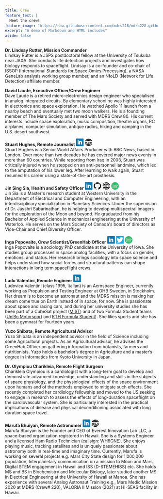 ```yaml
---
title: Crew
feature_text: |
  Meet the crew!
feature_image: "https://raw.githubusercontent.com/mdrs228/mdrs228.github.io/master/bannerCrew.png"
excerpt: "A demo of Markdown and HTML includes"
aside: false
---
```


**Dr. Lindsay Rutter, Mission Commander**  
Lindsay Rutter is a JSPS postdoctoral fellow at the University of Tsukuba near JAXA. She conducts life detection projects and investigates how biology responds to spaceflight. Lindsay is a co-founder and co-chair of ISSOP (International Standards for Space Omics Processing), a NASA GeneLab analysis working group member, and an NfoLD (Network for Life Detection) affiliate member.

**David Laude, Executive Officer/Crew Engineer**  
Dave Laude is a retired micro-electronics design engineer who specialised in analog integrated circuits. By elementary school he was highly interested in electronics and space exploration. He watched Apollo 11 launch from a nearby beach and eventually met two moon walkers. He is a founding member of The Mars Society and served with MDRS Crew 80. His current interests include space exploration, music composition, theatre organs, RC airplanes, computer simulation, antique radios, hiking and camping in the U.S. desert southwest.

**Stuart Hughes, Remote Journalist**  [![Profile on LinkedIn](picLI.png)](https://www.linkedin.com/in/stuart-hughes-a1aa715b)  [![Personal Webpage](picWWW.png)](https://stuarthughesnews.co.uk)  
Stuart Hughes is a Senior World Affairs Producer with BBC News, based in London. Over more than two decades he has covered major news events in more than 60 countries. While reporting from Iraq in 2003, Stuart was critically injured when he stepped on an anti-personnel landmine, which led to the amputation of his lower leg. After learning to walk again, Stuart resumed his career using a state-of-the-art prosthesis.

**Jin Sing Sia, Health and Safety Officer**  [![Profile on LinkedIn](picLI.png)](https://www.linkedin.com/in/jssia)  [![Profile on GitHub](picGithub.png)](https://github.com/jssia)  [![Personal Webpage](picWWW.png)](https://jssia.weebly.com)  [![Personal Blog](picBlog.png)](https://medium.com/@jssia)   
Jin Sia is a Master's research student at Western University in the Department of Electrical and Computer Engineering, with an interdisciplinary specialization in Planetary Sciences. Under the supervision of Dr. Jayshri Sabarinathan, he is helping to develop multispectral imagers for the exploration of the Moon and beyond. He graduated from his Bachelor of Applied Science in mechanical engineering at the University of Waterloo. He serves on the Mars Society of Canada's board of directors as Vice-Chair and Chief Diversity Officer.

**Inga Popovaite, Crew Scientist/GreenHab Officer**  [![Profile on LinkedIn](picLI.png)](https://www.linkedin.com/in/inga-popovaite)  [![Personal Twitter](picTwitter.png)](https://twitter.com/inga_pop)  [![Personal Blog](picBlog.png)](https://popovaite.com)   
Inga Popovaite is a sociology PhD candidate at the University of Iowa. She studies group processes in space analog facilities, with a focus on gender, emotions, and status. Her research brings sociology into space science and helps understand how social forces and structural patterns can shape interactions in long term spaceflight crews. 

**Ludo Valentini, Remote Engineer** [![Profile on LinkedIn](picLI.png)](https://www.linkedin.com/in/ludovicavalentini/)   
Ludovica Valentini (class 1995, Italian) is an Aerospace Engineer, currently working as Propulsion and Testing Engineer at OHB Sweden, in Stockholm. Her dream is to become an astronaut and the MDRS mission is making her dream come true on Earth instead of in space, for now. She is passionate about space and racing cars, and during her university studies she has been part of a CubeSat project ([MIST](https://mistsatellite.space)) and of two Formula Student teams ([UniBo Motorsport](https://motorsport.unibo.it/) and [KTH Formula Student](https://www.kthformulastudent.se/)). She likes sports and she has been a gymnast for fourteen years.

**Yuzo Shibata, Remote Agricultural Advisor**  
Yuzo Shibata is an independent advisor in the field of Science including some Agricultural projects. As an Agricultural advisor, he advises the GreenHab Officer on gathering information from botanists, farmers and nutritionists. Yuzo holds a bachelor’s degree in Agriculture and a master’s degree in Informatics from Kyoto University in Japan.

**Dr. Olympiou Charikleia, Remote Flight Surgeon**   
Charikleia Olympiou is a cardiologist with a long-term goal to develop and demonstrate advanced knowledge, understanding and skills in the subjects of space physiology, and the physiological effects of the space environment upon humans and of the methods employed to mitigate such effects. She recently completed her cardiology fellowship and moved to the US seeking to engage in research to assess the effects of long-duration spaceflight on the cardiovascular system. She is particularly interested in the practical implications of disease and physical deconditioning associated with long duration space travel.

**Marufa Bhuiyan, Remote Astronomer** [![Profile on LinkedIn](picLI.png)](https://www.linkedin.com/in/marufabhuiyan)
[![Personal Webpage](picWWW.png)](https://www.globe.gov/web/mithilamarufa)   
Marufa Bhuiyan is the Founder and CEO of Everest Innovation Lab LLC, a space-based organization registered in Hawaii. She is a Systems Engineer and a licensed Ham Radio Technician (callsign: WH6GNE). She enjoys playing music, tracking satellites and is uniquely passionate about astronomy both in real-time and imaginary time. Currently, Marufa is working on several projects e.g. Mars City State design for 1,000,000 population, Interplanetary communication on a mission to Moon and Mars, Digital STEM engagement in Hawaii and ISS (D-STEMEHISS) etc. She holds MS and BS in Biochemistry and Molecular Biology, later studied another MS in Electrical Engineering at the University of Hawaii at Manoa. She has experience with several Analog Astronaut Training e.g., Mars Medic Mission 2020 at MDRS (Crew# 220), VALORIA II Mission (2021) at HI-SEAS facility in Hawaii.
